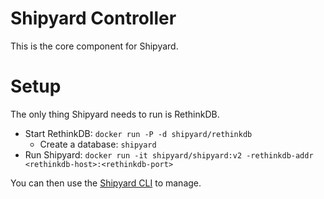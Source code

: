 # Shipyard Controller
This is the core component for Shipyard.

# Setup
The only thing Shipyard needs to run is RethinkDB.

* Start RethinkDB: `docker run -P -d shipyard/rethinkdb`
  * Create a database: `shipyard`
* Run Shipyard: `docker run -it shipyard/shipyard:v2 -rethinkdb-addr <rethinkdb-host>:<rethinkdb-port>`

You can then use the [Shipyard CLI](../cli/readme.md) to manage.
